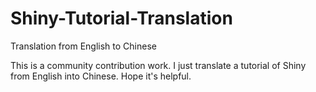 # Shiny-Tutorial-Translation
Translation from English to Chinese

This is a community contribution work. I just translate a tutorial of Shiny from English into Chinese. Hope it's helpful. 
